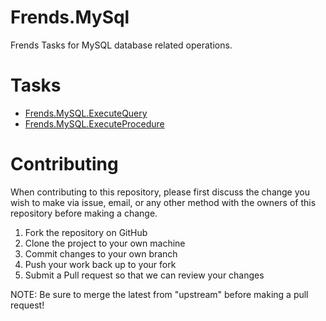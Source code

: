 # Frends.MySql
Frends Tasks for MySQL database related operations.

# Tasks

- [Frends.MySQL.ExecuteQuery](Frends.MySQL.ExecuteQuery/README.md)
- [Frends.MySQL.ExecuteProcedure](Frends.MySQL.ExecuteProcedure/README.md)

# Contributing
When contributing to this repository, please first discuss the change you wish to make via issue, email, or any other method with the owners of this repository before making a change.

1. Fork the repository on GitHub
2. Clone the project to your own machine
3. Commit changes to your own branch
4. Push your work back up to your fork
5. Submit a Pull request so that we can review your changes

NOTE: Be sure to merge the latest from "upstream" before making a pull request!